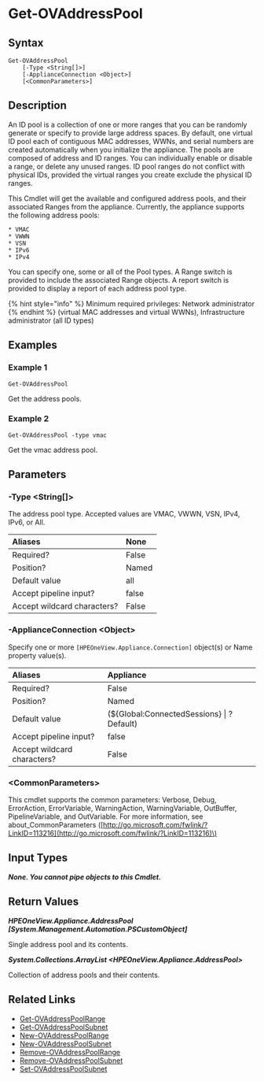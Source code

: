 ﻿---
description: Retrieve address pool information.
---

# Get-OVAddressPool

## Syntax

```text
Get-OVAddressPool
    [-Type <String[]>]
    [-ApplianceConnection <Object>]
    [<CommonParameters>]
```

## Description

An ID pool is a collection of one or more ranges that you can be randomly generate or specify to provide large address spaces. By default, one virtual ID pool each of contiguous MAC addresses, WWNs, and serial numbers are created automatically when you initialize the appliance. The pools are composed of address and ID ranges. You can individually enable or disable a range, or delete any unused ranges. ID pool ranges do not conflict with physical IDs, provided the virtual ranges you create exclude the physical ID ranges.

This Cmdlet will get the available and configured address pools, and their associated Ranges from the appliance. Currently, the appliance supports the following address pools:

    * VMAC
    * VWWN
    * VSN
    * IPv6
    * IPv4

You can specify one, some or all of the Pool types. A Range switch is provided to include the associated Range objects. A report switch is provided to display a report of each address pool type.

{% hint style="info" %}
Minimum required privileges: Network administrator 
{% endhint %}
(virtual MAC addresses and virtual WWNs), Infrastructure administrator (all ID types)
## Examples

###  Example 1 

```text
Get-OVAddressPool
```

Get the address pools.

###  Example 2 

```text
Get-OVAddressPool -type vmac
```

Get the vmac address pool.

## Parameters

### -Type &lt;String[]&gt;

The address pool type.  Accepted values are VMAC, VWWN, VSN, IPv4, IPv6, or All.

| Aliases | None |
| :--- | :--- |
| Required? | False |
| Position? | Named |
| Default value | all |
| Accept pipeline input? | false |
| Accept wildcard characters? | False |

### -ApplianceConnection &lt;Object&gt;

Specify one or more `[HPEOneView.Appliance.Connection]` object(s) or Name property value(s).

| Aliases | Appliance |
| :--- | :--- |
| Required? | False |
| Position? | Named |
| Default value | (${Global:ConnectedSessions} &vert; ? Default) |
| Accept pipeline input? | false |
| Accept wildcard characters? | False |

### &lt;CommonParameters&gt;

This cmdlet supports the common parameters: Verbose, Debug, ErrorAction, ErrorVariable, WarningAction, WarningVariable, OutBuffer, PipelineVariable, and OutVariable. For more information, see about\_CommonParameters \([http://go.microsoft.com/fwlink/?LinkID=113216](http://go.microsoft.com/fwlink/?LinkID=113216)\)

## Input Types

_**None.  You cannot pipe objects to this Cmdlet.**_

## Return Values

_**HPEOneView.Appliance.AddressPool [System.Management.Automation.PSCustomObject]**_

Single address pool and its contents.

_**System.Collections.ArrayList <HPEOneView.Appliance.AddressPool>**_

Collection of address pools and their contents.

## Related Links

* [Get-OVAddressPoolRange](get-ovaddresspoolrange.md)
* [Get-OVAddressPoolSubnet](get-ovaddresspoolsubnet.md)
* [New-OVAddressPoolRange](new-ovaddresspoolrange.md)
* [New-OVAddressPoolSubnet](new-ovaddresspoolsubnet.md)
* [Remove-OVAddressPoolRange](remove-ovaddresspoolrange.md)
* [Remove-OVAddressPoolSubnet](remove-ovaddresspoolsubnet.md)
* [Set-OVAddressPoolSubnet](set-ovaddresspoolsubnet.md)
